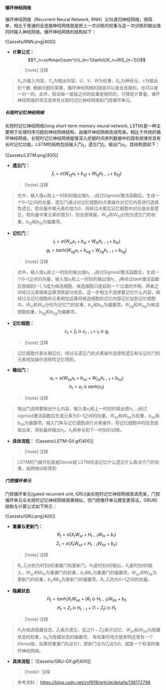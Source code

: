 #### 循环神经网络

循环神经网络[](https://www.bilibili.com/video/BV1z5411f7Bm/?spm_id_from=333.337.search-card.all.click)（Recurrent Neural Network, RNN）又叫递归神经网络，很简单，相比于普通的全连接神经网络就是把上一次训练的权重与这一次训练的输出值同时输入神经网络。循环神经网络的结构如下：

![[assets/RNN.png|400]]

- **计算公式：**
$$Y_n=softmax(\sum^{n}_{n=1}tanh(UX_n​+WS_{n−1}​))$$
  > [!note] 注释
> $X_n$为输入内容，$Y_n$为输出内容，$U、V、W$为权重，$S_n​$为神经元，$c$为输出的个数​.
> 根据问题的需要，循环神经网络的隐层可以是全连接的，也可以是一对一的。此外，假设每一层级之间的权重是相同的，可降低计算量。循环神经网络的常见变体有长短时记忆神经网络和门控循环单元。

##### 长短时记忆神经网络

长短时记忆神经网络(long short-term memory neural network, LSTM)是一种主要用于处理时序问题的神经网络结构，由循环神经网络改进而来。相比于传统的循环神经网络，长短时记忆神经网络能够深入挖掘时间序列数据中的固有规律并具有长时记忆功能。$LSTM$的结构包括输入门$i_t$，遗忘门$f_t$，输出门$o_t$，其结构图如下：

![[assets/LSTM.png|400]] 

- **遗忘门：**
$$f_t=σ(W_{xf}x_t+b_{xf}+W_{hf}h_{t-1}+b_{hf})$$
  > [!note] 注释
> 式中，输入值$x_t$和上一时刻的输出值$h_{t-1}$经过$Sigmoid$激活函数后，生成一个$0$~$1$之间的向量，遗忘门通过对记忆细胞的点乘操作对记忆内容进行选择性遗忘，若向量中某元素的值为$0$，则经过点乘后记忆细胞中对应值全部遗忘，若向量中某元素的值为$1$，则全部保留。$W_{xf}$和$W_{hf}$分别为遗忘门的权重，$b_{xf}$和$b_{hf}$为偏置项。

- **记忆门：**
$$i_t=σ(W_{xi}x_t+b_{xi}+W_{hi}h_{t-1}+b_{hi})$$
$$g_t=tanh(W_{xg}x_t+b_{xg}+W_{hg}h_{t-1}+b_{hg})$$
  > [!note] 注释
> 式中，输入值$x_t$和上一时刻的输出值$h_{t-1}$经过$Sigmoid$激活函数后，生成一个0~1之间的向量，输入值$x_t$和上一时刻的输出值$h_{t-1}$再经过$tanh$激活函数后放缩到$[-1, 1]$成为候选细胞，候选细胞只是起到一个过渡的作用，两者之间经过元素相乘运算清除部分信息，这一步相当于选择要记忆什么内容，再经过与记忆细胞的元素相加运算将候选细胞的记忆内容记忆加到记忆细胞中。$W_{xi}$和$W_{hi}$分别为记忆门的权重，$b_{xi}$和$b_{hi}$为偏置项。$W_{xg}$和$W_{hg}$为候选细胞权重，$b_{xg}$和$b_{hg}$为偏置项。

- **记忆细胞：**
$$c_t=f_t⊙c_{t-1}+i_t⊙g_t$$
  > [!note] 注释
> 记忆细胞代表长期记忆，经过与遗忘门的点乘操作选择性遗忘和与记忆门的元素相加操作选择性记忆得到。

- **输出门：**
$$o_t=σ(W_{xo}x_t+b_{xo}+W_{ho}h_{t-1}+b_{ho})$$
$$h_t=o_t⊙tanh(c_t)$$
  > [!note] 注释
> 输出门选择要输出什么内容，输入值$x_t$和上一时刻的输出值$h_{t-1}$经过sigmoid激活函数后生成元素为$0$~$1$之间的向量。$W_{xo}$和$W_{ho}$为权重，$b_{xo}$和$b_{ho}$为偏置项。输入门再与记忆细胞进行点乘操作，将记忆细胞中的信息提取出来，得到最终输出$h_t$，$h_t$再参与到下一时刻的训练。

- **具体流程：**
![[assets/LSTM-Gif.gif|400]]
  > [!note] 注释
> LSTM的门展开后就是Dense层
> LSTM应该记忆什么遗忘什么取决于门的权重，由网络训练得到

##### 门控循环单元

门控循环单元(gated recurrent unit, GRU)由长短时记忆神经网络改进而来，门控循环单元与长短时记忆神经网络效果相似，但门控循环单元模型更简洁，$GRU$的结构与计算公式如下所示：

![[assets/GRU.png|400]]

- **重置与更新门：**
$$ R_t​=σ(X_t​W_{xr}​+H_{t−1}​W_{hr}​+b_r​)$$ 
$$ Z_t=σ(X_tW_{xz}+H_{t-1}W_{hz}+b_z)$$ 
  > [!note] 注释
> $R_t, Z_t$分别为时刻$t$的重置门和更新门，$H_t$是时刻$t$的输出，$X_t$是时刻$t$的输入，$W_{xr}和W_{hr}$为重置门的权重，$b_r和b_r$为重置门的偏置项，$W_{xz}和W_{hz}$为更新门的权重，$b_z和b_z$为更新门的偏置项，$R_t, Z_t$均为0~1之间的向量。

- **隐藏状态**
$$ \tilde H_t=tanh(X_t​W_{xh​}+(R_t​⊙H_{t−1}​)W_{hh​}+b_h$$ 
$$ H_t=Z_t​⊙H_{t−1}​+(1−Z_t​)⊙\tilde H_t$$ 
  > [!note] 注释
> $\tilde H_t$为候选隐藏状态，$Z_t$表示遗忘，反之$(1−Z_t​)$表示记忆，$W_{xh​}$和$W_{hh​}$为隐藏状态的权重，$b_h$为隐藏状态的偏置项。
> 有权重的地方就表明这里有一个$Dense$层。如果将重置门$R_t$设为$1$，更新门设为$Z_t$设为$0$，就是一个标准的循环神经网络。

- **具体流程：**
![[assets/GRU-Gif.gif|400]]

  > [!note]- 注释
> 参考资料：
> https://blog.csdn.net/zyf918/article/details/136172798
